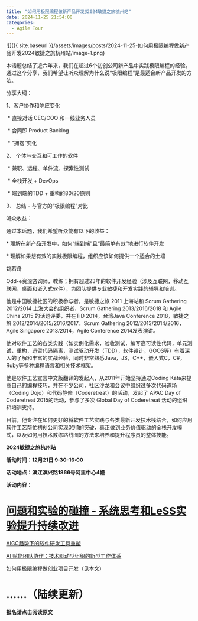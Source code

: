 ```yaml
---
title: "如何用极限编程做新产品开发@2024敏捷之旅杭州站"
date: 2024-11-25 21:54:00
categories:
  - Agile Tour
---
```

![]({{ site.baseurl }}/assets/images/posts/2024-11-25-如何用极限编程做新产品开发2024敏捷之旅杭州站/image-1.png)

本话题总结了近六年来，我们在超过6个初创公司新产品中实践极限编程的经验。通过这个分享，我们希望让听众理解为什么说“极限编程”是最适合新产品开发的方法。

分享大纲：

1、客户协作和响应变化

 \* 直接对话 CEO/COO 和一线业务人员

 \* 合同即 Product Backlog

 \* ”拥抱“变化

2、 个体与交互和可工作的软件

 \* 兼职、远程、单件流、探索性测试

 \* 全栈开发 + DevOps

 \* 端到端的TDD + 重构的80/20原则

3、 总结 - 与官方的“极限编程”对比

听众收益：

通过本话题，我们希望听众能有以下的收益：

\* 理解在新产品开发中，如何“端到端”且“最简单有效”地进行软件开发

\* 理解如果想有效的实践极限编程，组织应该如何提供一个适合的土壤

姚若舟

Odd-e资深咨询师，教练；拥有超过23年的软件开发经验（涉及互联网，移动互联网，桌面和嵌入式软件），为团队提供专业敏捷和开发实践的辅导和培训。

他是中国敏捷社区的积极参与者，是敏捷之旅 2011 上海站和 Scrum Gathering 2012/2014 上海大会的组织者，Scrum Gathering 2013/2016/2018 和 Agile China 2015 的话题评委，并在TiD 2014，台湾Java Conference 2018，敏捷之旅 2012/2014/2015/2016/2017，Scrum Gathering 2012/2013/2014/2016，Agile Singapore 2013/2014，Agile Conference 2014发表演讲。

他对软件工艺的各类实践（如实例化需求，验收测试，编写高可读性代码，单元测试，重构，遗留代码隔离，测试驱动开发（TDD），软件设计，GOOS等）有着深入的了解和丰富的实战经验，同时非常熟悉Java，JS，C++，嵌入式C，C#，Ruby等多种编程语言和相关技术框架。

他是软件工艺宣言中文版翻译的发起人，从2011年开始坚持通过Coding Kata来提高自己的编程技巧，并在不少公司，社区沙龙和会议中组织过多次代码道场（Coding Dojo）和代码静修（Coderetreat）的活动，发起了 APAC Day of Coderetreat 2015的活动，参与了多次 Global Day of Coderetreat 活动的组织和培训支持。

目前，他专注在如何更好的将软件工艺实践与各类最新开发技术栈结合，如何应用软件工艺帮忙初创公司实现0到1的突破，真正做到业务价值驱动的全栈开发模式，以及如何用技术教练路线图的方法来培养和提升程序员的整体技能。

**2024敏捷之旅杭州站**

**活动时间：12月21日 9:30-16:00**

**活动地点：滨江滨兴路1866号阿里中心4幢**

**活动内容：**

# ****[问题和实验的碰撞 - 系统思考和LeSS实验提升持续改进](http://mp.weixin.qq.com/s?__biz=MzAwOTAzMDUyMA==&mid=2460285083&idx=1&sn=ed4adbfc8c10069564918b247a298585&chksm=8c35868cbb420f9a46a231828d7f40085200b4a080f3a2d89a7fbc40acd09bc37f214c2585b0&scene=21#wechat_redirect)****

[AIGC趋势下的软件研发工具重塑](http://mp.weixin.qq.com/s?__biz=MzAwOTAzMDUyMA==&mid=2460285092&idx=1&sn=795fd997b98444201db5d02351d77858&chksm=8c3586b3bb420fa51ffdcca9154cd1455f8b34b5b36b60483f7bd10607db2b2cc5f576325260&scene=21#wechat_redirect)

[AI 赋能团队协作：技术驱动型组织的新型工作体系](http://mp.weixin.qq.com/s?__biz=MzAwOTAzMDUyMA==&mid=2460285098&idx=1&sn=56250c7c032f87e9100cb61d7e6cf3f1&chksm=8c3586bdbb420fabbfa3eebaaa063a727ed493b618ede2369d9b5ed98858c14fd5f80a3ef341&scene=21#wechat_redirect)

如何用极限编程做创业项目开发（见本文）

# ****……（陆续更新）****

**报名****请****点击****阅读****原文**